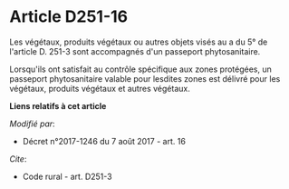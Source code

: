 # Article D251-16

Les végétaux, produits végétaux ou autres objets visés au a du 5° de l'article D. 251-3 sont accompagnés d'un passeport
phytosanitaire. 

Lorsqu'ils ont satisfait au contrôle spécifique aux zones protégées, un passeport phytosanitaire valable pour lesdites zones
est délivré pour les végétaux, produits végétaux et autres végétaux.

**Liens relatifs à cet article**

_Modifié par_:

  - Décret n°2017-1246 du 7 août 2017 - art. 16

_Cite_:

  - Code rural - art. D251-3
